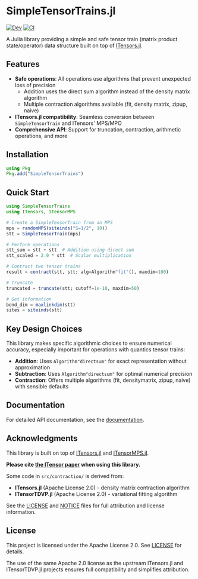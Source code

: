 # SimpleTensorTrains.jl

[![Dev](https://img.shields.io/badge/docs-dev-blue.svg)](https://tensor4all.github.io/SimpleTensorTrains.jl/dev)
[![CI](https://github.com/tensor4all/SimpleTensorTrains.jl/actions/workflows/CI.yml/badge.svg)](https://github.com/tensor4all/SimpleTensorTrains.jl/actions/workflows/CI.yml)

A Julia library providing a simple and safe tensor train (matrix product state/operator) data structure built on top of [ITensors.jl](https://github.com/ITensor/ITensors.jl).

## Features

- **Safe operations**: All operations use algorithms that prevent unexpected loss of precision
  - Addition uses the direct sum algorithm instead of the density matrix algorithm
  - Multiple contraction algorithms available (fit, density matrix, zipup, naive)
- **ITensors.jl compatibility**: Seamless conversion between `SimpleTensorTrain` and ITensors' MPS/MPO
- **Comprehensive API**: Support for truncation, contraction, arithmetic operations, and more

## Installation

```julia
using Pkg
Pkg.add("SimpleTensorTrains")
```

## Quick Start

```julia
using SimpleTensorTrains
using ITensors, ITensorMPS

# Create a SimpleTensorTrain from an MPS
mps = randomMPS(siteinds("S=1/2", 10))
stt = SimpleTensorTrain(mps)

# Perform operations
stt_sum = stt + stt  # Addition using direct sum
stt_scaled = 2.0 * stt  # Scalar multiplication

# Contract two tensor trains
result = contract(stt, stt; alg=Algorithm"fit"(), maxdim=100)

# Truncate
truncated = truncate(stt; cutoff=1e-10, maxdim=50)

# Get information
bond_dim = maxlinkdim(stt)
sites = siteinds(stt)
```

## Key Design Choices

This library makes specific algorithmic choices to ensure numerical accuracy, especially important for operations with quantics tensor trains:

- **Addition**: Uses `Algorithm"directsum"` for exact representation without approximation
- **Subtraction**: Uses `Algorithm"directsum"` for optimal numerical precision
- **Contraction**: Offers multiple algorithms (fit, densitymatrix, zipup, naive) with sensible defaults

## Documentation

For detailed API documentation, see the [documentation](https://tensor4all.github.io/SimpleTensorTrains.jl/dev).

## Acknowledgments

This library is built on top of [ITensors.jl](https://github.com/ITensor/ITensors.jl) and [ITensorMPS.jl](https://github.com/ITensor/ITensorMPS.jl).

**Please cite [the ITensor paper](https://itensor.org/citing/) when using this library.**

Some code in `src/contraction/` is derived from:
- **ITensors.jl** (Apache License 2.0) - density matrix contraction algorithm
- **ITensorTDVP.jl** (Apache License 2.0) - variational fitting algorithm

See the [LICENSE](LICENSE) and [NOTICE](NOTICE) files for full attribution and license information.

## License

This project is licensed under the Apache License 2.0. See [LICENSE](LICENSE) for details.

The use of the same Apache 2.0 license as the upstream ITensors.jl and ITensorTDVP.jl projects ensures full compatibility and simplifies attribution.